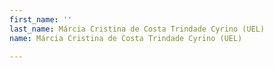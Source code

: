 ```yaml
---
first_name: ''
last_name: Márcia Cristina de Costa Trindade Cyrino (UEL)
name: Márcia Cristina de Costa Trindade Cyrino (UEL)

---
```


